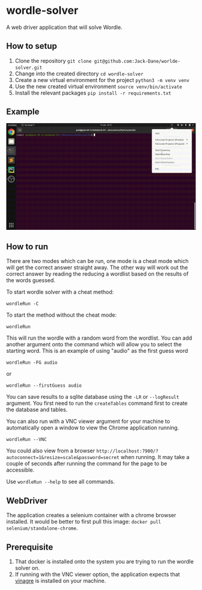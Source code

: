 # wordle-solver
A web driver application that will solve Wordle. 

## How to setup
1. Clone the repository `git clone git@github.com:Jack-Dane/worlde-solver.git`
2. Change into the created directory `cd wordle-solver`
3. Create a new virtual environment for the project `python3 -m venv venv`
4. Use the new created virtual environment `source venv/bin/activate`
5. Install the relevant packages `pip install -r requirements.txt`

## Example
![Wordle](assets/wordle.gif)

## How to run
There are two modes which can be run, one mode is a cheat mode which will get the correct 
answer straight away. The other way will work out the correct answer by reading the reducing 
a wordlist based on the results of the words guessed. 

To start wordle solver with a cheat method:
```
wordleRun -C
```

To start the method without the cheat mode:
```
wordleRun
```

This will run the wordle with a random word from the wordlist. You can add another argument onto
the command which will allow you to select the starting word. This is an example of using "audio" 
as the first guess word
```
wordleRun -FG audio
```
or 
```
wordleRun --firstGuess audio
```

You can save results to a sqlite database using the `-LR` or `--logResult` argument. You first need
to run the `createTables` command first to create the database and tables. 

You can also run with a VNC viewer argument for your machine to automatically open a window to view the Chrome application running. 
```
wordleRun --VNC
```
You could also view from a browser `http://localhost:7900/?autoconnect=1&resize=scale&password=secret` when running. It may take a couple of seconds after running 
the command for the page to be accessible. 

Use `wordleRun --help` to see all commands.

## WebDriver
The application creates a selenium container with a chrome browser installed. It would be better to first pull this image: 
`docker pull selenium/standalone-chrome`.

## Prerequisite
1. That docker is installed onto the system you are trying to run the wordle solver on.
2. If running with the VNC viewer option, the application expects that [vinagre](https://linux.die.net/man/1/vinagre) is installed on your machine. 
